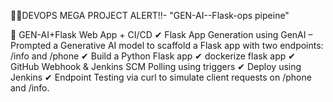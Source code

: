 🧨🧨DEVOPS MEGA PROJECT ALERT!!- "GEN-AI--Flask-ops pipeine"

⿡ GEN-AI+Flask Web App + CI/CD
✔ Flask App Generation using GenAI – Prompted a Generative AI model to scaffold a Flask app with two endpoints: /info and /phone
✔ Build a Python Flask app
✔ dockerize flask app
✔ GitHub Webhook & Jenkins SCM Polling using triggers
✔ Deploy using Jenkins 
✔ Endpoint Testing via curl to simulate client requests on /phone and /info.
